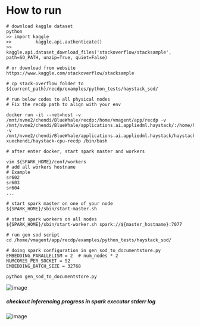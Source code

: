 # How to run

```
# download kaggle dataset
python
>> import kaggle
>>         kaggle.api.authenticate()
>>         kaggle.api.dataset_download_files('stackoverflow/stacksample', path=SO_PATH, unzip=True, quiet=False)

# or download from website https://www.kaggle.com/stackoverflow/stacksample
        
# cp stack-overflow folder to ${current_path}/recdp/examples/python_tests/haystack_sod/

# run below codes to all physical nodes
# Fix the recdp path to align with your env

docker run -it --net=host -v /mnt/nvme2/chendi/BlueWhale/recdp:/home/vmagent/app/recdp -v /mnt/nvme2/chendi/BlueWhale/applications.ai.appliedml.haystack/:/home/haystack -v /mnt/nvme2/chendi/BlueWhale/applications.ai.appliedml.haystack/haystack/:/home/user/haystack xuechendi/haystack-cpu-recdp /bin/bash

# after enter docker, start spark master and workers

vim ${SPARK_HOME}/conf/workers
# add all workers hostname
# Example
sr602
sr603
sr604
...

# start spark master on one of your node
${SPARK_HOME}/sbin/start-master.sh

# start spark workers on all nodes
${SPARK_HOME}/sbin/start-worker.sh spark://${master_hostname}:7077

# run gen sod script
cd /home/vmagent/app/recdp/examples/python_tests/haystack_sod/

# doing spark configuration in gen_sod_to_documentstore.py
EMBEDDING_PARALLELISM = 2  # num_nodes * 2
NUMCORES_PER_SOCKET = 52
EMBEDDING_BATCH_SIZE = 32768

python gen_sod_to_documentstore.py
```

![image](https://user-images.githubusercontent.com/4355494/133181494-b55a9366-b61b-4cad-a498-907949ec67ca.png)

##### checkout inferencing progress in spark executor stderr log
![image](https://user-images.githubusercontent.com/4355494/133181592-ac23bb01-62d7-4ee4-802e-e54802ae8441.png)



